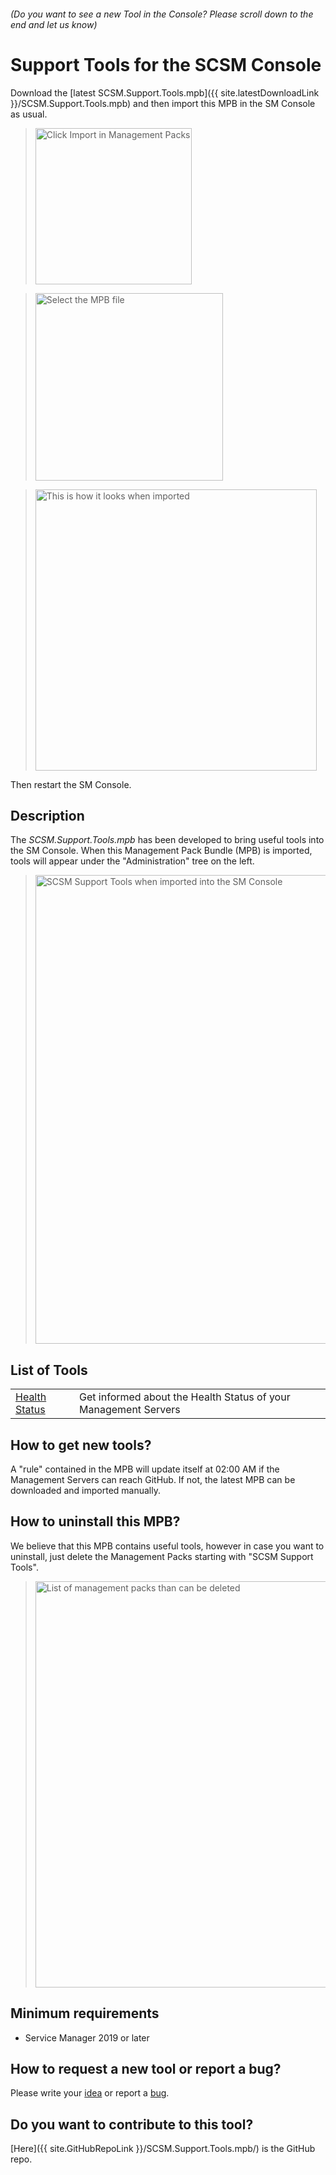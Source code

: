 ###### (Do you want to see a new Tool in the Console? Please scroll down to the end and let us know)
# Support Tools for the SCSM Console

Download the [latest SCSM.Support.Tools.mpb]({{ site.latestDownloadLink }}/SCSM.Support.Tools.mpb) and then import this MPB in the SM Console as usual.
> <img width="250" alt="Click Import in Management Packs" src="https://github.com/microsoft/CSS-SystemCenter-ServiceManager/assets/99029864/356a8737-bf54-4efd-8db6-0e47c7497340">  

> <img width="300" alt="Select the MPB file" src="https://github.com/microsoft/CSS-SystemCenter-ServiceManager/assets/99029864/0f12e4c7-da7e-4d0b-807a-421d4b3ff738">  

> <img width="450" alt="This is how it looks when imported" src="https://github.com/microsoft/CSS-SystemCenter-ServiceManager/assets/99029864/43116768-0fc4-4113-9245-851d973cfd47"> 

Then restart the SM Console.

## Description
The *SCSM.Support.Tools.mpb* has been developed to bring useful tools into the SM Console. When this Management Pack Bundle (MPB) is imported, tools will appear under the "Administration" tree on the left.

> <img width="750" alt="SCSM Support Tools when imported into the SM Console" src="https://github.com/microsoft/CSS-SystemCenter-ServiceManager/assets/99029864/ec2bfe03-47f7-4009-b37e-e9d2b4190106">

## List of Tools
|||
|--|--|
[Health Status](HealthStatus)  | Get informed about the Health Status of your Management Servers |

## How to get new tools?
A "rule" contained in the MPB will update itself at 02:00 AM if the Management Servers can reach GitHub. If not, the latest MPB can be downloaded and imported manually.

## How to uninstall this MPB?
We believe that this MPB contains useful tools, however in case you want to uninstall, just delete the Management Packs starting with "SCSM Support Tools".
> <img width="650" alt="List of management packs than can be deleted" src="https://github.com/microsoft/CSS-SystemCenter-ServiceManager/assets/99029864/b0be1764-1d2c-4c58-8d3e-e8f2a79f6099">

## Minimum requirements
- Service Manager 2019 or later

## How to request a new tool or report a bug?
Please write your [idea](https://github.com/microsoft/CSS-SystemCenter-ServiceManager/issues/new?assignees=khusmeno-MS&labels=4.+SCSM.Support.Tools.mpb%2C+enhancement&projects=&template=1--scsm-support-tools-mpb---feature-request.md&title=%5BNew+Idea+-+SCSM.Support.Tools.mpb%5D) or report a [bug](https://github.com/microsoft/CSS-SystemCenter-ServiceManager/issues/new?assignees=khusmeno-MS&labels=4.+SCSM.Support.Tools.mpb%2C+bug&projects=&template=2--scsm-support-tools-mpb---bug-report.md&title=%5BBUG+-+SCSM.Support.Tools.mpb%5D).

## Do you want to contribute to this tool?

[Here]({{ site.GitHubRepoLink }}/SCSM.Support.Tools.mpb/) is the GitHub repo. 
